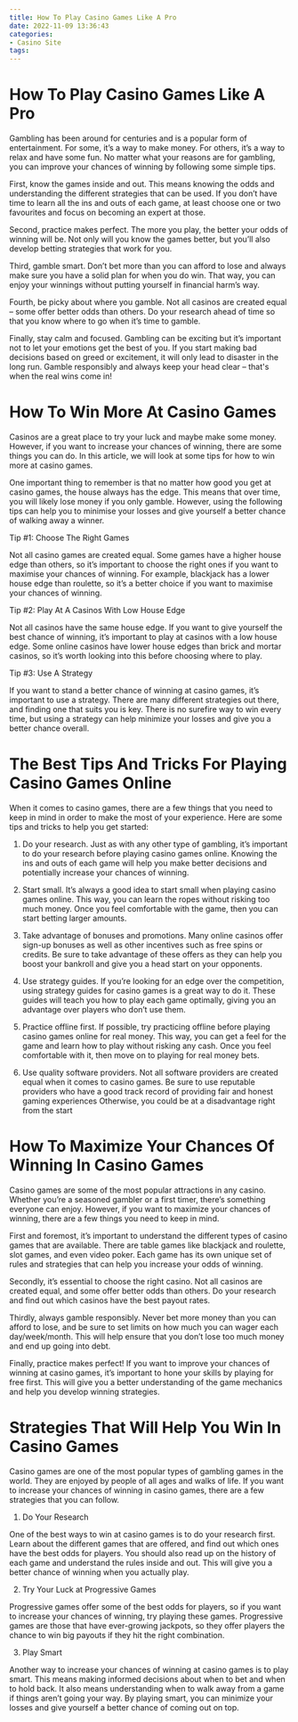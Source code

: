 ```yaml
---
title: How To Play Casino Games Like A Pro 
date: 2022-11-09 13:36:43
categories:
- Casino Site
tags:
---
```



#  How To Play Casino Games Like A Pro 

Gambling has been around for centuries and is a popular form of entertainment. For some, it’s a way to make money. For others, it’s a way to relax and have some fun. No matter what your reasons are for gambling, you can improve your chances of winning by following some simple tips.

First, know the games inside and out. This means knowing the odds and understanding the different strategies that can be used. If you don’t have time to learn all the ins and outs of each game, at least choose one or two favourites and focus on becoming an expert at those.

Second, practice makes perfect. The more you play, the better your odds of winning will be. Not only will you know the games better, but you’ll also develop betting strategies that work for you.

Third, gamble smart. Don’t bet more than you can afford to lose and always make sure you have a solid plan for when you do win. That way, you can enjoy your winnings without putting yourself in financial harm’s way.

Fourth, be picky about where you gamble. Not all casinos are created equal – some offer better odds than others. Do your research ahead of time so that you know where to go when it’s time to gamble.

Finally, stay calm and focused. Gambling can be exciting but it’s important not to let your emotions get the best of you. If you start making bad decisions based on greed or excitement, it will only lead to disaster in the long run. Gamble responsibly and always keep your head clear – that's when the real wins come in!

#  How To Win More At Casino Games 

Casinos are a great place to try your luck and maybe make some money. However, if you want to increase your chances of winning, there are some things you can do. In this article, we will look at some tips for how to win more at casino games.

One important thing to remember is that no matter how good you get at casino games, the house always has the edge. This means that over time, you will likely lose money if you only gamble. However, using the following tips can help you to minimise your losses and give yourself a better chance of walking away a winner.

Tip #1: Choose The Right Games 

Not all casino games are created equal. Some games have a higher house edge than others, so it’s important to choose the right ones if you want to maximise your chances of winning. For example, blackjack has a lower house edge than roulette, so it’s a better choice if you want to maximise your chances of winning.

Tip #2: Play At A Casinos With Low House Edge 

Not all casinos have the same house edge. If you want to give yourself the best chance of winning, it’s important to play at casinos with a low house edge. Some online casinos have lower house edges than brick and mortar casinos, so it’s worth looking into this before choosing where to play.

Tip #3: Use A Strategy 

If you want to stand a better chance of winning at casino games, it’s important to use a strategy. There are many different strategies out there, and finding one that suits you is key. There is no surefire way to win every time, but using a strategy can help minimize your losses and give you a better chance overall.

#  The Best Tips And Tricks For Playing Casino Games Online 

When it comes to casino games, there are a few things that you need to keep in mind in order to make the most of your experience. Here are some tips and tricks to help you get started:

1. Do your research. Just as with any other type of gambling, it’s important to do your research before playing casino games online. Knowing the ins and outs of each game will help you make better decisions and potentially increase your chances of winning.

2. Start small. It’s always a good idea to start small when playing casino games online. This way, you can learn the ropes without risking too much money. Once you feel comfortable with the game, then you can start betting larger amounts.

3. Take advantage of bonuses and promotions. Many online casinos offer sign-up bonuses as well as other incentives such as free spins or credits. Be sure to take advantage of these offers as they can help you boost your bankroll and give you a head start on your opponents.

4. Use strategy guides. If you’re looking for an edge over the competition, using strategy guides for casino games is a great way to do it. These guides will teach you how to play each game optimally, giving you an advantage over players who don’t use them.

5. Practice offline first. If possible, try practicing offline before playing casino games online for real money. This way, you can get a feel for the game and learn how to play without risking any cash. Once you feel comfortable with it, then move on to playing for real money bets.

6. Use quality software providers. Not all software providers are created equal when it comes to casino games. Be sure to use reputable providers who have a good track record of providing fair and honest gaming experiences Otherwise, you could be at a disadvantage right from the start

#  How To Maximize Your Chances Of Winning In Casino Games 
Casino games are some of the most popular attractions in any casino. Whether you’re a seasoned gambler or a first timer, there’s something everyone can enjoy. However, if you want to maximize your chances of winning, there are a few things you need to keep in mind.

First and foremost, it’s important to understand the different types of casino games that are available. There are table games like blackjack and roulette, slot games, and even video poker. Each game has its own unique set of rules and strategies that can help you increase your odds of winning.

Secondly, it’s essential to choose the right casino. Not all casinos are created equal, and some offer better odds than others. Do your research and find out which casinos have the best payout rates.

Thirdly, always gamble responsibly. Never bet more money than you can afford to lose, and be sure to set limits on how much you can wager each day/week/month. This will help ensure that you don’t lose too much money and end up going into debt.

Finally, practice makes perfect! If you want to improve your chances of winning at casino games, it’s important to hone your skills by playing for free first. This will give you a better understanding of the game mechanics and help you develop winning strategies.

#  Strategies That Will Help You Win In Casino Games

Casino games are one of the most popular types of gambling games in the world. They are enjoyed by people of all ages and walks of life. If you want to increase your chances of winning in casino games, there are a few strategies that you can follow.

1. Do Your Research

One of the best ways to win at casino games is to do your research first. Learn about the different games that are offered, and find out which ones have the best odds for players. You should also read up on the history of each game and understand the rules inside and out. This will give you a better chance of winning when you actually play.

2. Try Your Luck at Progressive Games

Progressive games offer some of the best odds for players, so if you want to increase your chances of winning, try playing these games. Progressive games are those that have ever-growing jackpots, so they offer players the chance to win big payouts if they hit the right combination.

3. Play Smart

Another way to increase your chances of winning at casino games is to play smart. This means making informed decisions about when to bet and when to hold back. It also means understanding when to walk away from a game if things aren’t going your way. By playing smart, you can minimize your losses and give yourself a better chance of coming out on top.
